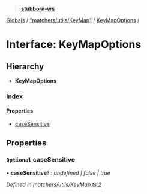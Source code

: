 > **[stubborn-ws](../README.md)**

[Globals](../globals.md) / ["matchers/utils/KeyMap"](../modules/_matchers_utils_keymap_.md) / [KeyMapOptions](_matchers_utils_keymap_.keymapoptions.md) /

# Interface: KeyMapOptions

## Hierarchy

* **KeyMapOptions**

### Index

#### Properties

* [caseSensitive](_matchers_utils_keymap_.keymapoptions.md#optional-casesensitive)

## Properties

### `Optional` caseSensitive

• **caseSensitive**? : *undefined | false | true*

*Defined in [matchers/utils/KeyMap.ts:2](https://github.com/ybonnefond/stubborn/blob/dd66099/src/matchers/utils/KeyMap.ts#L2)*